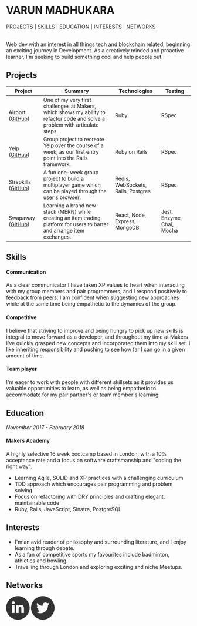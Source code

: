 # VARUN MADHUKARA

<a href="#projects">PROJECTS</a> |
<a href="#skills">SKILLS</a> |
<a href="#education">EDUCATION</a> |
<a href="#interests">INTERESTS</a> |
<a href="#networks">NETWORKS</a>
<br><br>

Web dev with an interest in all things tech and blockchain related, beginning an exciting journey in Development. As a creatively minded and proactive learner, I'm seeking to build something cool and help people out.

## Projects
| Project | Summary | Technologies | Testing
| ------ | ------ |  ------ |  ------ |
| Airport ([GitHub](https://github.com/VarunCodes/airport_challenge))| One of my very first challenges at Makers, which shows my ability to refactor code and solve a problem with articulate steps. | Ruby | RSpec|
| Yelp ([GitHub](https://github.com/VarunCodes/rails-yelp))| Group project to recreate Yelp over the course of a week, as our first entry point into the Rails framework. | Ruby on Rails | RSpec
| Strepkills ([GitHub](https://github.com/VarunCodes/mmog))| A fun one-week group project to build a multiplayer game which can be played through the user's browser. | Redis, WebSockets, Rails, Postgres | RSpec |
| Swapaway ([GitHub](https://github.com/Mnargh/Swapaway))| Learning a brand new stack (MERN) while creating an item trading platform for users to barter and arrange item exchanges. | React, Node, Express, MongoDB | Jest, Enzyme, Chai, Mocha

## Skills

#### Communication
As a clear communicator I have taken XP values to heart when interacting with my group members and pair programmers, and I respond positively to feedback from peers. I am confident when suggesting new approaches while at the same time being empathetic to the dynamics of the group.

#### Competitive
I believe that striving to improve and being hungry to pick up new skills is integral to move forward as a developer, and throughout my time at Makers I've quickly grasped new concepts and incorporated them into my skill set. I like inheriting responsibility and pushing to see how far I can go in a given amount of time.

#### Team player

I'm eager to work with people with different skillsets as it provides us valuable opportunities to learn, as well as being empathetic to accommodate for my pair partner's or team member's learning.

## Education

*November 2017 - February 2018*

#### Makers Academy
A highly selective 16 week bootcamp based in London, with a 10% acceptance rate and a focus on software craftsmanship and "coding the right way".
* Learning Agile, SOLID and XP practices with a challenging curriculum
* TDD approach which encourages pair programming and problem solving
* Focus on refactoring with DRY principles and crafting elegant, maintainable code
* Ruby, Rails, JavaScript, Sinatra, PostgreSQL

## Interests
* I'm an avid reader of philosophy and surrounding literature, and I enjoy learning through debate.
* As a fan of competitive sports my favourites include badminton, athletics and bowling.
* Travelling through London and exploring exciting and niche Meetups.

## Networks

[![github](https://raw.githubusercontent.com/VarunCodes/CV/master/icons/if_linked_in_online_social_media_734393.png)][1]
[![github](https://raw.githubusercontent.com/VarunCodes/CV/master/icons/if_twitter_online_social_media_734367.png)][2]

[1]: https://www.linkedin.com/in/varun-madhukara-45567b157/
[2]: https://twitter.com/varunhimself
